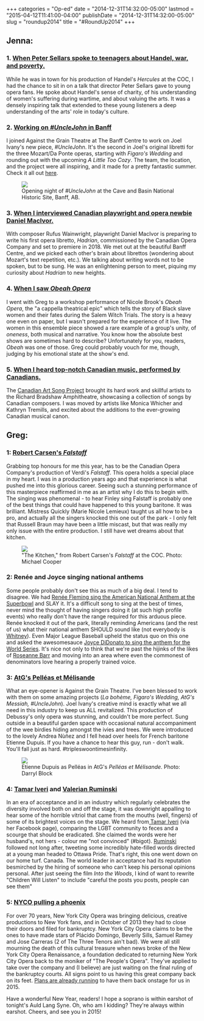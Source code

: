 +++
categories = "Op-ed"
date = "2014-12-31T14:32:00-05:00"
lastmod = "2015-04-12T11:41:00-04:00"
publishDate = "2014-12-31T14:32:00-05:00"
slug = "roundup2014"
title = "#RoundUp2014"
+++

<h2>Jenna:<br>
</h2>
<h3>1. <a href="/peter-sellars-all-my-subtexts-were-understatements/" target="_blank">When Peter Sellars spoke to teenagers about Handel, war, and poverty.</a></h3>
<p>
	While he was in town for his production of Handel's <em>Hercules</em> at the COC, I had the chance to sit in on a talk that director Peter Sellars gave to young opera fans. He spoke about Handel's sense of charity, of his understanding of women's suffering during wartime, and about valuing the arts. It was a densely inspiring talk that extended to these young listeners a deep understanding of the arts' role in today's culture.
</p>
<h3>2. <a href="http://atg.schmopera.com/" target="_blank">Working on <em>#UncleJohn </em>in Banff</a></h3>
<p>
	I joined Against the Grain Theatre at The Banff Centre to work on Joel Ivany's new piece, <em>#UncleJohn</em>. It's the second in Joel's original libretti for the three Mozart/Da Ponte operas, starting with <em>Figaro's Wedding</em> and rounding out with the upcoming <i>A Little Too Cozy</i>. The team, the location, and the project were all inspiring, and it made for a pretty fantastic summer. Check it all out <a href="http://atg.schmopera.com/" target="_blank">here</a>.
</p>
<figure data-type="image"><a href="/webhook-uploads/1428852952958/IMG_20140801_211740.jpg"><img data-resize-src="http://lh3.googleusercontent.com/ul41doval_wJ3ow36zXD25LS_W1VmXDYt8DjKFt4U_hqApRIYdkoH1byoIssECygmEuTuj8coyGJ3SLgzjYRKLzAz1bldA" src="http://lh3.googleusercontent.com/ul41doval_wJ3ow36zXD25LS_W1VmXDYt8DjKFt4U_hqApRIYdkoH1byoIssECygmEuTuj8coyGJ3SLgzjYRKLzAz1bldA=s1200"></a><figcaption>Opening night of <em>#UncleJohn</em> at the Cave and Basin National Historic Site, Banff, AB.</figcaption></figure>
<h3>3. <a href="/daniel-macivor-a-playwright-talks-opera/" target="_blank">When I interviewed Canadian playwright and opera newbie Daniel MacIvor.</a></h3>
<p>
	With composer Rufus Wainwright, playwright Daniel MacIvor is preparing to write his first opera libretto, <em>Hadrian</em>, commissioned by the Canadian Opera Company and set to premiere in 2018. We met out at the beautiful Banff Centre, and we picked each other's brain about librettos (wondering about Mozart's text repetition, etc.). We talking about writing words not to be spoken, but to be sung. He was an enlightening person to meet, piquing my curiosity about <em>Hadrian</em> to new heights.
</p>
<h3>4. <a href="/nicole-brooks-on-obeah-opera/" target="_blank">When I saw <em>Obeah Opera</em></a></h3>
<p>
	I went with Greg to a workshop performance of Nicole Brook's <em>Obeah Opera</em>, the "a cappella theatrical epic" which tells the story of Black slave women and their fates during the Salem Witch Trials. The story is a heavy one even on paper, but I wasn't prepared for the experience of it live. The women in this ensemble piece showed a rare example of a group's unity, of <em>oneness</em>, both musical and narrative. You know how the absolute best shows are sometimes hard to describe? Unfortunately for you, readers, <em>Obeah</em> was one of those. Greg could probably vouch for me, though, judging by his emotional state at the show's end.
</p>
<h3>5. <a href="/go-canada/" target="_blank">When I heard top-notch Canadian music, performed by Canadians.</a></h3>
<p>
	The <a href="http://www.canadianartsongproject.ca/" target="_blank">Canadian Art Song Project</a> brought its hard work and skillful artists to the Richard Bradshaw Amphitheatre, showcasing a collection of songs by Canadian composers. I was moved by artists like Monica Whicher and Kathryn Tremills, and excited about the additions to the ever-growing Canadian musical canon.
</p>
<h2></h2>
<h2><strong>Greg:</strong></h2>
<h3 class="p1"><span class="s1">1: <a href="/falstaff-he-saidshe-said/" target="_blank">Robert Carsen's <em>Falstaff</em></a></span></h3>
<p class="p1">
	<span class="s1">Grabbing top honours for me this year, has to be the Canadian Opera Company's production of Verdi's <em>Falstaff</em>. This opera holds a special place in my heart. I was in a production years ago and that experience is what pushed me into this glorious career. Seeing such a stunning performance of this masterpiece reaffirmed in me as an artist why I do this to begin with. The singing was phenomenal - to hear Finley sing Falstaff is probably one of the best things that could have happened to this young baritone. It was brilliant. Mistress Quickly (Marie Nicole Lemieux) taught us all how to be a pro, and actually all the singers knocked this one out of the park - I only felt that Russell Braun may have been a little miscast, but that was really my only issue with the entire production. I still have wet dreams about that kitchen. </span>
</p>
<figure data-type="image"><a href="/webhook-uploads/1428853035735/Falstaff-MC-0733R.jpg"><img data-resize-src="http://lh3.googleusercontent.com/K0EztgekyKpPTeOmSAvOwZTSd6-U0rLdQPK5ksBkte28f-LpCk-2cAdVlSqC4L-SmjYwVakSMmsIuoOxCel4EeuXBFXgeQ" src="http://lh3.googleusercontent.com/K0EztgekyKpPTeOmSAvOwZTSd6-U0rLdQPK5ksBkte28f-LpCk-2cAdVlSqC4L-SmjYwVakSMmsIuoOxCel4EeuXBFXgeQ=s1200"></a><figcaption>"The Kitchen," from Robert Carsen's <em>Falstaff</em> at the COC. Photo: Michael Cooper</figcaption></figure>
<h3 class="p1"><span class="s1">2: Renée and Joyce singing national anthems</span></h3>
<p class="p1">
	<span class="s1">Some people probably don't see this as much of a big deal. I tend to disagree. We had <a href="http://www.youtube.com/watch?v=7etXoNrwP8c" target="_blank">Renée Fleming sing the American National Anthem at the Superbowl</a> and SLAY it. It's a difficult song to sing at the best of times, never mind the thought of having singers doing it (at such high profile events) who really don't have the range required for this arduous piece. Renée knocked it out of the park, literally reminding Americans (and the rest of us) what their national anthem SHOULD sound like (not everybody is <a href="https://www.youtube.com/watch?v=N_lCmBvYMRs"><span class="s2">Whitney</span></a>). Even Major League Baseball upheld the status quo on this one and asked the awesomesauce <a href="http://www.youtube.com/watch?v=ciDE-3p4hNQ" target="_blank">Joyce DiDonato to sing the anthem for the World Series</a>. It's nice not only to think that we're past the hijinks of the likes of <a href="https://www.youtube.com/watch?v=SkhbpeL-8sY"><span class="s2">Roseanne Barr</span></a> and moving into an area where even the commonest of denominators love hearing a properly trained voice.</span>
</p>
<h3 class="p1"><span class="s1">3: <a href="/in-review-pelleas-et-melisande/" target="_blank">AtG's Pelléas et Mélisande</a></span></h3>
<p class="p1">
	<span class="s1">What an eye-opener is Against the Grain Theatre. I've been blessed to work with them on some amazing projects (<em>La bohème, Figaro's Wedding, AtG's Messiah, #UncleJohn</em>). Joel Ivany's creative mind is exactly what we all need in this industry to keep us ALL revitalized. This production of Debussy's only opera was stunning, and couldn't be more perfect. Sung outside in a beautiful garden space with occasional natural accompaniment of the wee birdies hiding amongst the ivies and trees. We were introduced to the lovely Andrea Nùñez and I fell head over heels for French baritone Etienne Dupuis. If you have a chance to hear this guy, run - don't walk. You'll fall just as hard. #tripleswoontimesinfinity.</span>
</p>
<figure data-type="image"><a href="/webhook-uploads/1428853130519/blockd-2869.jpg"><img data-resize-src="http://lh3.googleusercontent.com/UazpYiJ0AW9MWyOTR56fNGP0a6c6e_s7vzdxKmiE2VSTYXzr0WrboAhWaZHbYFmYj-v78Hum5jiQQ9k4xFs2K2LTDGM" src="http://lh3.googleusercontent.com/UazpYiJ0AW9MWyOTR56fNGP0a6c6e_s7vzdxKmiE2VSTYXzr0WrboAhWaZHbYFmYj-v78Hum5jiQQ9k4xFs2K2LTDGM=s1200"></a><figcaption>Etienne Dupuis as Pelléas in AtG's <em>Pelléas et Mélisande</em>. Photo: Darryl Block</figcaption></figure>
<h3 class="p1"></h3>
<h3 class="p1"><span class="s1">4: <a href="/desdemona-down/" target="_blank">Tamar Iveri</a> and <a href="/valerian-ruminski-or-those-who-forget-the-past-are-doomed-to-repeat-it/" target="_blank">Valerian Ruminski</a></span></h3>
<p class="p1">
	<span class="s1">In an era of acceptance and in an industry which regularly celebrates the diversity involved both on and off the stage, it was downright appalling to hear some of the horrible vitriol that came from the mouths (well, fingers) of some of its brightest voices on the stage. We heard from<a href="/may-she-never-work-again/" target="_blank"> Tamar Iveri</a> (via her Facebook page), comparing the LGBT community to feces and a scourge that should be eradicated. She claimed the words were her husband's, not hers - colour me "not convinced" (#bigot). <a href="/valerian-ruminski-or-those-who-forget-the-past-are-doomed-to-repeat-it/" target="_blank">Ruminski</a> followed not long after, tweeting some incredibly hate-filled words directed at a young man headed to Ottawa Pride. That's right, this one went down on our home turf. Canada. The world leader in acceptance had its reputation besmirched by the hiring of someone who can't keep his personal opinions personal. After just seeing the film <em>Into the Woods</em>, I kind of want to rewrite "Children Will Listen" to include "careful the posts you posts, people can see them"</span>
</p>
<h3 class="p1"><span class="s1">5: <a href="http://www.nycorenaissance.com/" target="_blank">NYCO pulling a phoenix</a></span></h3>
<p class="p1">
	<span class="s1">For over 70 years, New York City Opera was bringing delicious, creative productions to New York fans, and in October of 2013 they had to close their doors and filed for bankruptcy. New York City Opera claims to be the ones to have made stars of Plácido Domingo, Beverly Sills, Samuel Ramey and Jose Carreras (2 of The Three Tenors ain't bad). We were all still mourning the death of this cultural treasure when news broke of the New York City Opera Renaissance, a foundation dedicated to returning New York City Opera back to the moniker of "The People's Opera". They've applied to take over the company and (I believe) are just waiting on the final ruling of the bankruptcy courts. All signs point to us having this great company back on its feet. <a href="http://www.nycorenaissance.com/"><span class="s2">Plans are already running</span></a> to have them back onstage for us in 2015. </span>
</p>
<p class="p1 intro">
	Have a wonderful New Year, readers! I hope a soprano is within earshot of tonight's Auld Lang Syne. Oh, who am I kidding? They're always within earshot. Cheers, and see you in 2015!
</p>
